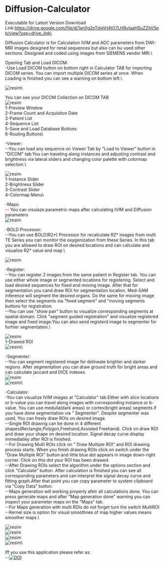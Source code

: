# Diffusion-Calculator
Executable for Latest Version Download Link:https://drive.google.com/file/d/1an0g2nTdxhH4tO7LH9vIaaHSuZZhV5pb/view?usp=drive_link\

Diffusion Calculator is for Calculation IVIM and ADC parameters from DWI-MRI images designed for renal sequences but also can bu used other sections. Designed and coded using images from SIEMENS vendor MRI.\

Opening Tab and Load DICOM:\
-Use Load DICOM button on bottom right in Calculator TAB for importing DICOM series. You can import multiple DICOM series at once. When Loading is finished you can see a warning on bottom left.\

![resim](assets/img1.png)\



You can see your DICOM Collection on DICOM TAB\
![resim](assets/img2.png)\
1-Preview Window\
2-Frame Count and Acquisiton Date\
3-Patient List\
4-Sequence List\
5-Save and Load Database Buttons\
6-Routing Buttons\


-Viewer:\
--You can load any sequence on Viewer Tab by "Load to Viewer" button in "DICOM" tab.You can traveling along instances and adjusting contrast and brightness via lateral sliders and changing color palette with colormap selection.\

![resim](assets/img3.png)\
1-Instance Slider\
2-Brightness Slider\
3-Contrast Slider\
4-Colormap Menu\

-Maps:\
-- You can visulaze parametric maps after calculating IVIM and Diffusion parameters \
![resim](assets/img4.png)


-BOLD Processor:\
--You can use BOLD(R2*) Processor for recalculate R2* images from multi TE Series you can monitor the oxygenization from these Series. In this tab you are allowed to draw ROI on desired locations and can calculate and visualize R2* value and map.\

![resim](assets/img5.png)


-Register:\
--You can register 2 images from the same patient in Register tab. You can use either whole image or segmented locations for registering. Select and load desired sequences for fixed and moving image. After that for segmentation you cand draw ROI for segmentation location. Med-SAM inference will segment the desired organs. Do the same for moving image then select the segments via "fixed segment" and "moving segments buttons for registration.\
--You can use "show pair" button tu visualize corresponding segments at spatial domain. Click "segment guided registration" and visualize registered image and fixed image.You can also send registerd image to segmenter for furhter segmentation.\

![resim](assets/img6.png)\
1-Drawed ROI\
![resim](assets/img7.png)\

-Segmenter:\
--You can segment registered image for delineate brighter and darker regions. After segmentation you can draw ground truth for bright areas and can calculate jaccard and DICE indexes.\
![resim](assets/img8.png)\
![resim](assets/img9.png)\

-Calculator:\
-You can visualize IVIM images at "Calculator" tab.Either with slice locations or b-value you can  travel along images with corresponding instance or b-value. You can use medulla(dark areas) or cortex(bright areas) segments if you have done segmentation via " Segmenter". Despite segmenter was used, You can freely draw ROIs on desired image.\
--Single ROI drawing can be done in 4 different shapes(Rectangle,Polygon,Freehand,Assisted Freehand). Click on draw ROI and draw your shape on desired location. Signal decay curve display immediatley after ROI is finished.\
--For Drawing Multi ROIs click on " Draw Multiple ROI" and ROI drawing process starts. When you finish drawing ROIs click on switch under the "Draw Multiple ROI" button and little blue dot appears in image down-right corner. Click on this dot your ROI has been drawed.\
--After Drawing ROIs select the algorithm under the options section and click "Calculate" button. After calculation is finished you can see all corresponding parameters and can interpret the signal decay curve and fitting graph.After that point you can copy parameter to system clipboard via "Copy Data" button.\
--Maps generation will working properly afetr all calculations done. You can press generate maps and after "Map generation done" warning you can inspect your parameter maps on the "Maps" tab.\
--For Maps generation with multi ROIs do not forget turn the switch MultiROI\
--Kernel size is option for visual smoothnes of map higher values means smoother maps.\

![resim](assets/img11.png)\
![resim](assets/img12.png)\
![resim](assets/img13.png)\
![resim](assets/img14.png)\


Iff you use this  application please refer  as:\
--[![DOI](https://zenodo.org/badge/842934415.svg)](https://doi.org/10.5281/zenodo.15836050)
